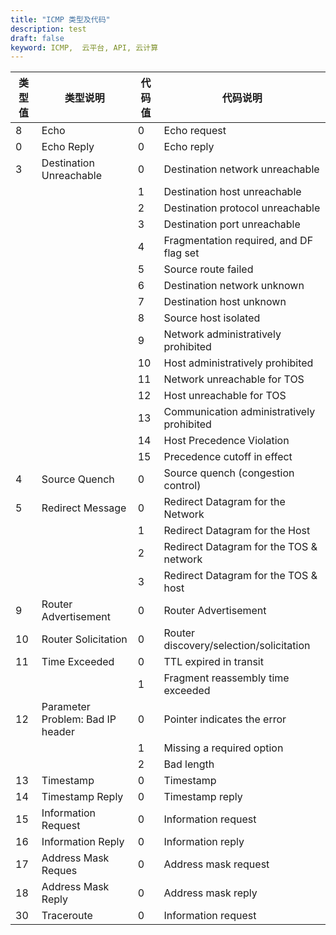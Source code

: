 ```yaml
---
title: "ICMP 类型及代码"
description: test
draft: false
keyword: ICMP,  云平台, API, 云计算
---
```



| 类型值 | 类型说明 | 代码值 | 代码说明 |
| --- | --- | --- | --- |
| 8 | Echo | 0 | Echo request |
| 0 | Echo Reply | 0 | Echo reply |
| 3 | Destination Unreachable | 0 | Destination network unreachable |
|   |   | 1 | Destination host unreachable |
|   |   | 2 | Destination protocol unreachable |
|   |   | 3 | Destination port unreachable |
|   |   | 4 | Fragmentation required, and DF flag set |
|   |   | 5 | Source route failed |
|   |   | 6 | Destination network unknown |
|   |   | 7 | Destination host unknown |
|   |   | 8 | Source host isolated |
|   |   | 9 | Network administratively prohibited |
|   |   | 10 | Host administratively prohibited |
|   |   | 11 | Network unreachable for TOS |
|   |   | 12 | Host unreachable for TOS |
|   |   | 13 | Communication administratively prohibited |
|   |   | 14 | Host Precedence Violation |
|   |   | 15 | Precedence cutoff in effect |
| 4 | Source Quench | 0 | Source quench (congestion control) |
| 5 | Redirect Message | 0 | Redirect Datagram for the Network |
|   |   | 1 | Redirect Datagram for the Host |
|   |   | 2 | Redirect Datagram for the TOS & network |
|   |   | 3 | Redirect Datagram for the TOS & host |
| 9 | Router Advertisement | 0 | Router Advertisement |
| 10 | Router Solicitation | 0 | Router discovery/selection/solicitation |
| 11 | Time Exceeded | 0 | TTL expired in transit |
|   |   | 1 | Fragment reassembly time exceeded |
| 12 | Parameter Problem: Bad IP header | 0 | Pointer indicates the error |
|   |   | 1 | Missing a required option |
|   |   | 2 | Bad length |
| 13 | Timestamp | 0 | Timestamp |
| 14 | Timestamp Reply | 0 | Timestamp reply |
| 15 | Information Request | 0 | Information request |
| 16 | Information Reply | 0 | Information reply |
| 17 | Address Mask Reques | 0 | Address mask request |
| 18 | Address Mask Reply | 0 | Address mask reply |
| 30 | Traceroute | 0 | Information request |
